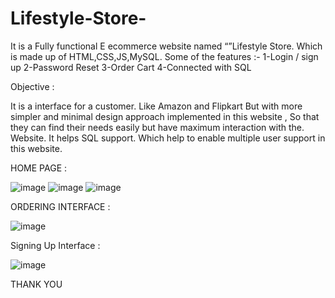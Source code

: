# Lifestyle-Store-

It is a Fully functional E ecommerce website named “”Lifestyle Store. Which is made up of HTML,CSS,JS,MySQL.
 Some of the features :- 
1-Login / sign up
2-Password Reset
3-Order Cart
4-Connected with SQL

Objective :

It is a interface for a customer. Like Amazon and Flipkart But with more simpler and minimal design approach  implemented in this website ,
So that they can find their needs easily but have maximum interaction with the. Website. It helps SQL support. Which help to enable  multiple user support in this website.




HOME PAGE :

![image](https://user-images.githubusercontent.com/71165326/195667246-66564bcc-1ca2-40d5-af32-4d56e3470c49.png)
![image](https://user-images.githubusercontent.com/71165326/195667306-5338e648-d977-4e8e-96cd-e1d923f5315d.png)
![image](https://user-images.githubusercontent.com/71165326/195667313-55645a9c-4b5b-4dca-99bb-339a3892a8ed.png)

ORDERING INTERFACE :

![image](https://user-images.githubusercontent.com/71165326/195667432-6e1f4378-93d8-4d28-ba1c-9ad24d53d3da.png)

Signing Up Interface :

![image](https://user-images.githubusercontent.com/71165326/195667549-716cefb2-3adf-47ce-b3f2-b9a0c3f59204.png)



THANK YOU

